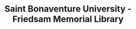 ---
layout: repo
title: "Saint Bonaventure University - Friedsam Memorial Library"
id: 22599
permalink: repos/22599/
---